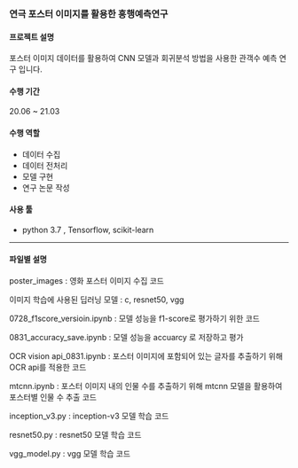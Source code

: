 ### 연극 포스터 이미지를 활용한 흥행예측연구

#### 프로젝트 설명 

포스터 이미지 데이터를 활용하여 CNN 모델과 회귀분석 방법을 사용한 관객수 예측 연구 입니다. 

#### 수행 기간 
20.06 ~ 21.03

#### 수행 역할 
- 데이터 수집
- 데이터 전처리
- 모델 구현
- 연구 논문 작성 

#### 사용 툴
- python 3.7 , Tensorflow, scikit-learn

---
#### 파일별 설명 

poster_images : 영화 포스터 이미지 수집 코드

이미지 학습에 사용된 딥러닝 모델 : c, resnet50, vgg

0728_f1score_versioin.ipynb : 모델 성능을 f1-score로 평가하기 위한 코드

0831_accuracy_save.ipynb : 모델 성능을 accuarcy 로 저장하고 평가

OCR vision api_0831.ipynb : 포스터 이미지에 포함되어 있는 글자를 추출하기 위해 OCR api를 적용한 코드

mtcnn.ipynb : 포스터 이미지 내의 인물 수를 추출하기 위해 mtcnn 모델을 활용하여 포스터별 인물 수 추출 코드

inception_v3.py :  inception-v3 모델 학습 코드 

resnet50.py : resnet50 모델 학습 코드 

vgg_model.py : vgg 모델 학습 코드

